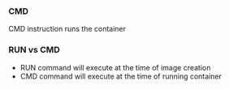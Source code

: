 ### CMD

CMD instruction runs the container 

### RUN vs CMD
-	RUN command will execute at the time of image creation
-	CMD command will execute at the time of running container 
